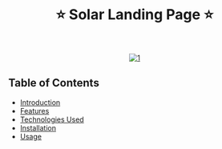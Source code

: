 <h1 align="center"> ⭐️ Solar Landing Page ⭐️ </h1> <br>

<p align="center">
 <a href="https://ibb.co/XxVVnwJW"><img src="https://i.ibb.co/4RJJbQNF/1.png" alt="1" border="0" /></a>
</p>

## Table of Contents

- [Introduction](#introduction)
- [Features](#features)
- [Technologies Used](#technologies-used)
- [Installation](#installation)
- [Usage](#usage)


